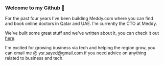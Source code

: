 ### Welcome to my Github 👋
For the past four years I've been building Meddy.com where you can find and book online doctors in Qatar and UAE. I'm currently the CTO at Meddy.

We've built some great stuff and we've written about it, you can check it out [here](https://medium.com/swlh/scaling-our-aws-infrastructure-9e64e6817b8c).

I'm excited for growing business via tech and helping the region grow, you can email me @ ysr.sayed@gmail.com if you need advice on anything related to business and tech.

